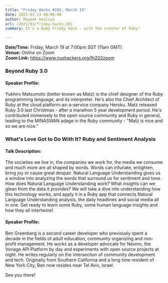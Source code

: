 ```yaml
---
title: "Friday Hacks #202, March 19"
date: 2021-03-13 00:00:00
author: Mayank Keoliya
url: /2021/03/friday-hacks-202
summary: It's a Ruby Friday Hack - with the creator of Ruby!

---
```


**Date/Time:** Friday, March 19 at 7:00pm SGT (11am GMT) <br />
**Venue:** Online on Zoom<br />
**Zoom Link:** <https://www.nushackers.org/fh202zoom>

### Beyond Ruby 3.0

#### Speaker Profile:

Yukhiro Matsumoto (better known as Matz) is the chief designer of the Ruby programming language, and its interpreter. He's also the Chief Architect of Ruby at the cloud platform-as-a-service company Heroku. Matz released Ruby 3.0 last Christmas - after a marathon 5 year development period. He's contributed immensely to the open source community and Ruby in general, leading to the MINASWAN adage in the Ruby community - "Matz is nice and so we are nice." 

### What's Love Got to Do With It? Ruby and Sentiment Analysis

#### Talk Description:

The societies we live in, the companies we work for, the media we consume and much more are all shaped by words. Words can infuriate, enlighten, bring joy or cause great despair. Natural Language Understanding gives us a window into analyzing the words that surround us for sentiment and tone.
How does Natural Language Understanding work? What insights can we glean from the data it provides?
We will take a dive into understanding how this technology works, and apply it in a Ruby app that connects Natural Language Understanding analysis, the daily headlines and social media all in one. Get ready to learn some Ruby, some human language insights and how they all intertwine!

#### Speaker Profile:

Ben Greenberg is a second career developer who previously spent a decade in the fields of adult education, community organizing and non-profit management. He works as a developer advocate for Nexmo, the Vonage API Platform by day and experiments with open source projects at night. He writes regularly on the intersection of community development and tech. Originally from Southern California and a long time resident of New York City, Ben now resides near Tel Aviv, Israel.


See you there!
